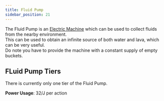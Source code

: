 ```yaml
---
title: Fluid Pump
sidebar_position: 21
---
```


The Fluid Pump is an [Electric Machine](../Electric-Machines.md) which can be used to collect fluids from the nearby environment.  
This can be used to obtain an infinite source of both water and lava, which can be very useful.  
Do note you have to provide the machine with a constant supply of empty buckets.  

## FLuid Pump Tiers

There is currently only one tier of the Fluid Pump.

**Power Usage**: 32/J per action
